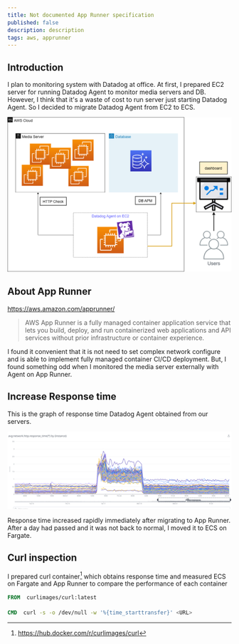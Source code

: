 ```yaml
---
title: Not documented App Runner specification
published: false
description: description
tags: aws, apprunner
---
```


## Introduction

I plan to monitoring system with Datadog at office. At first, I prepared EC2 server for running Datadog Agent to monitor media servers and DB. However, I think that it's a waste of cost to run server just starting Datadog Agent. So I decided to migrate Datadog Agent from EC2 to ECS.

![image1](./assets/image1.png)

## About App Runner

https://aws.amazon.com/apprunner/

> AWS App Runner is a fully managed container application service that lets you build, deploy, and run containerized web applications and API services without prior infrastructure or container experience.

I found it convenient that it is not need to set complex network configure and is able to implement fully managed container CI/CD deployment. But, I found something odd when I monitored the media server externally with Agent on App Runner.

## Increase Response time

This is the graph of response time Datadog Agent obtained from our servers.

![image2](./assets/image2.png)

Response time increased rapidly immediately after migrating to App Runner. After a day had passed and it was not back to normal, I moved it to ECS on Fargate.

## Curl inspection

I prepared curl container[^1] which obtains response time and measured ECS on Fargate and App Runner to compare the performance of each container

```dockerfile
FROM  curlimages/curl:latest

CMD  curl -s -o /dev/null -w '%{time_starttransfer}' <URL>
```

[^1]: https://hub.docker.com/r/curlimages/curl
